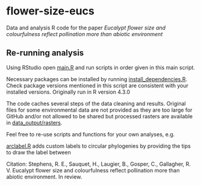 # flower-size-eucs
Data and analysis R code for the paper *Eucalypt flower size and colourfulness reflect pollination more than abiotic environment*


## Re-running analysis

Using RStudio open [main.R](https://github.com/rubysaltbush/flower-size-eucs/blob/main/main.R) 
and run scripts in order given in this main script.

Necessary packages can be installed by running [install_dependencies.R](https://github.com/rubysaltbush/flower-size-eucs/blob/main/scripts/install_dependencies.R).
Check package versions mentioned in this script are consistent with your installed versions. Originally run in R version 4.3.0

The code caches several steps of the data cleaning and results. 
Original files for some environmental data are not provided as they are too large for GitHub and/or not allowed to be shared but processed rasters are available in [data_output/rasters](https://github.com/rubysaltbush/flower-size-eucs/tree/main/data_output/rasters).

Feel free to re-use scripts and functions for your own analyses, e.g.

[arclabel.R](https://github.com/rubysaltbush/flower-size-eucs/blob/main/scripts/functions/arclabel.R) adds custom labels to circular phylogenies by providing the tips to draw the label between

Citation: Stephens, R. E., Sauquet, H., Laugier, B., Gosper, C., Gallagher, R. V. Eucalypt flower size and colourfulness reflect pollination more than abiotic environment. In review.
